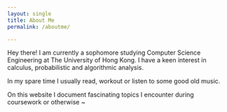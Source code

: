 ```yaml
---
layout: single
title: About Me
permalink: /aboutme/

---
```


Hey there! I am currently a sophomore studying Computer Science Engineering at The University of Hong Kong. 
I have a keen interest in calculus, probabilistic and algorithmic analysis.

In my spare time I usually read, workout or listen to some good old music. 

On this website I document fascinating topics I encounter during coursework or otherwise ~



